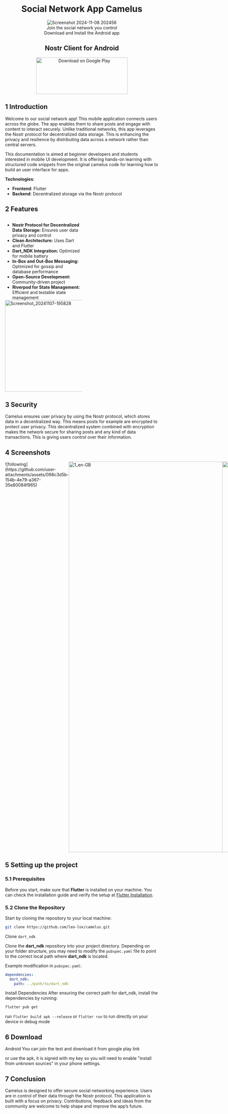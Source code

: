 <div align="center" font-size="30">
  <h1>Social Network App Camelus</h1> 
  
  <img src="https://github.com/user-attachments/assets/b93fbf04-19d0-48f5-af0d-b47546ae68d6" alt="Screenshot 2024-11-08 202456"><br>
   Join the social network you control <br>
  Download and Install the Android app
</div>

<div align="center">
  <h2>Nostr Client for Android</h2> 
 <a href="https://play.google.com/store/apps/details?id=de.lox.dev.camelus&hl=de">
    <img src="https://github.com/user-attachments/assets/d3236969-c026-4240-8fc8-415cd075f79e" width="300px" height="120px" alt="Download on Google Play">
  </a>
</div>

<div align="center">
  
</div>

## 1 Introduction
Welcome to our social network app! This mobile application connects users across the globe. The app enables them to share posts and engage with content to interact securely. Unlike traditional networks, this app leverages the Nostr protocol for decentralized data storage. This is enhancing the privacy and resilience by distributing data across a network rather than central servers.

This documentation is aimed at beginner developers and students interested in mobile UI development. It is offering hands-on learning with structured code snippets from the original camelus code for learning how to build an user interface for apps.

**Technologies**:  
- **Frontend**: Flutter  
- **Backend**: Decentralized storage via the Nostr protocol

## 2 Features

<div style="display: inline-block; width: 50%; vertical-align: top;">
  <ul style="list-style-type: disc; margin-bottom: 0;">
    <li><strong>Nostr Protocol for Decentralized Data Storage:</strong> Ensures user data privacy and control</li>
    <li><strong>Clean Architecture:</strong> Uses Dart and Flutter</li>
    <li><strong>Dart_NDK Integration:</strong> Optimized for mobile battery</li>
    <li><strong>In-Box and Out-Box Messaging:</strong> Optimized for gossip and database performance</li>
    <li><strong>Open-Source Development:</strong> Community-driven project</li>
    <li><strong>Riverpod for State Management:</strong> Efficient and testable state management</li>
  </ul>
</div>

<div style="display: inline-block; width: 50%; vertical-align: top;">
  <img src="https://github.com/user-attachments/assets/4ccff9ea-257d-40cd-912e-92844a0b1bb4" alt="Screenshot_20241107-195828" width="300"/>
</div>


## 3 Security

Camelus ensures user privacy by using the Nostr protocol, which stores data in a decentralized way. This means posts for example are encrypted to protect user privacy. This decentralized system combined with encryption makes the network secure for sharing posts and any kind of data transactions. This is giving users control over their information.


## 4 Screenshots

<div style="display: flex; justify-content: space-around;">
![following](https://github.com/user-attachments/assets/098c3d5b-154b-4e79-a367-35e80084f965)
<img width="1280" alt="1_en-GB" src="https://github.com/user-attachments/assets/53c981cd-e762-4efd-892a-2387ba4ad18e">
<img width="1280" alt="2_en-GB" src="https://github.com/user-attachments/assets/099a50bc-d846-4aa9-9c33-68abf825d465">
<img width="1280" alt="3_en-GB" src="https://github.com/user-attachments/assets/1445aabf-4120-4fd2-b33e-9b3a26c9c2a5">
<img width="1280" alt="4_en-GB" src="https://github.com/user-attachments/assets/40d48701-ec43-4b04-aba4-4428be60dae4">
<img width="1280" alt="5_en-GB" src="https://github.com/user-attachments/assets/9930eac2-7cc2-49dc-bbc2-b503cdb0b7f6">
![featureGraphic](https://github.com/user-attachments/assets/1c008221-52b5-495d-869c-3cc18e852fa2)
</div>


##  5 Setting up the project

###  5.1 Prerequisites

Before you start, make sure that **Flutter** is installed on your machine. You can check the installation guide and verify the setup at [Flutter Installation](https://flutter.dev/docs/get-started/install).

 ### 5.2 Clone the Repository

Start by cloning the repository to your local machine:

```bash
git clone https://github.com/leo-lox/camelus.git
```
Clone `dart_ndk`

Clone the **dart_ndk** repository into your project directory. Depending on your folder structure, you may need to modify the `pubspec.yaml` file to point to the correct local path where **dart_ndk** is located.

Example modification in `pubspec.yaml`:

```yaml
dependencies:
  dart_ndk:
    path: ../path/to/dart_ndk
```
Install Dependencies
After ensuring the correct path for dart_ndk, install the dependencies by running:

```bash
flutter pub get
```

run ```flutter build apk --release``` or ```flutter run``` to run directly on your device in debug mode
## 6 Download

Android
You can join the test and download it from google play link

or use the apk, it is signed with my key so you will need to enable "install from unknown sources" in your phone settings.

## 7 Conclusion
Camelus is designed to offer secure social networking experience. Users are in control of their data through the Nostr protocol. This application is built with a focus on privacy. Contributions, feedback and ideas from the community are welcome to help shape and improve the app’s future.
